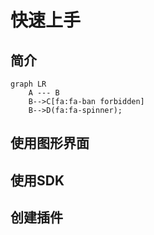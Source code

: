# 快速上手

## 简介
```mermaid
graph LR
    A --- B
    B-->C[fa:fa-ban forbidden]
    B-->D(fa:fa-spinner);
```

## 使用图形界面

## 使用SDK

## 创建插件
